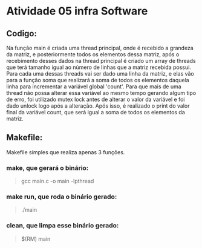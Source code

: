 # Atividade 05 infra Software


## Codigo: 
Na função main é criada uma thread principal, onde é recebido a grandeza da matriz, e posteriormente todos os elementos dessa matriz, após o recebimento desses dados na thread principal é criado um array de threads que terá tamanho igual ao número de linhas que a matriz recebida possui. Para cada uma dessas threads vai ser dado uma linha da matriz, e elas vão para a função soma que realizará a soma de todos os elementos daquela linha  para incrementar a variável global 'count'. Para que mais de uma thread não possa alterar essa variável ao mesmo tempo gerando algum tipo de erro, foi utilizado mutex lock antes de alterar o valor da variável e foi dado unlock logo após a alteração. Após isso, é realizado o print do valor final da variável count, que será igual a soma de todos os elementos da matriz.

## Makefile:

Makefile simples que realiza apenas 3 funções. 

### make, que gerará o binário: 
> gcc main.c -o main -lpthread

### make run, que roda o binário gerado:
> ./main

### clean, que limpa esse binário gerado: 
> $(RM) main
